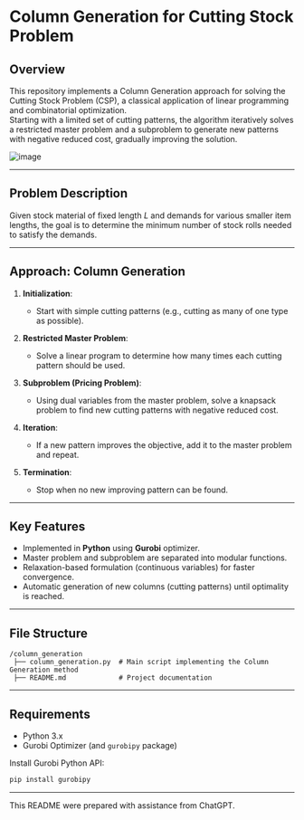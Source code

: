 # Column Generation for Cutting Stock Problem

## Overview

This repository implements a Column Generation approach for solving the Cutting Stock Problem (CSP), a classical application of linear programming and combinatorial optimization.  
Starting with a limited set of cutting patterns, the algorithm iteratively solves a restricted master problem and a subproblem to generate new patterns with negative reduced cost, gradually improving the solution.

![image](https://github.com/user-attachments/assets/11762803-a59a-435e-b069-459908b68236)

---

## Problem Description

Given stock material of fixed length $L$ and demands for various smaller item lengths, the goal is to determine the minimum number of stock rolls needed to satisfy the demands.

---

## Approach: Column Generation

1. **Initialization**:  
   - Start with simple cutting patterns (e.g., cutting as many of one type as possible).

2. **Restricted Master Problem**:  
   - Solve a linear program to determine how many times each cutting pattern should be used.

3. **Subproblem (Pricing Problem)**:  
   - Using dual variables from the master problem, solve a knapsack problem to find new cutting patterns with negative reduced cost.

4. **Iteration**:  
   - If a new pattern improves the objective, add it to the master problem and repeat.

5. **Termination**:  
   - Stop when no new improving pattern can be found.

---

## Key Features

- Implemented in **Python** using **Gurobi** optimizer.
- Master problem and subproblem are separated into modular functions.
- Relaxation-based formulation (continuous variables) for faster convergence.
- Automatic generation of new columns (cutting patterns) until optimality is reached.

---

## File Structure

```
/column_generation
 ├── column_generation.py  # Main script implementing the Column Generation method
 ├── README.md             # Project documentation
```

---

## Requirements

- Python 3.x
- Gurobi Optimizer (and `gurobipy` package)

Install Gurobi Python API:
```bash
pip install gurobipy
```

---

This README were prepared with assistance from ChatGPT.
